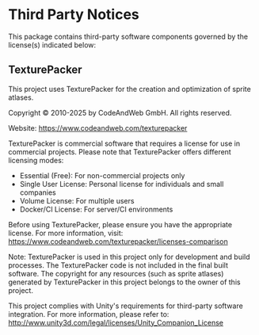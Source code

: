 # Third Party Notices

This package contains third-party software components governed by the license(s) indicated below:

## TexturePacker

This project uses TexturePacker for the creation and optimization of sprite atlases.

Copyright © 2010-2025 by CodeAndWeb GmbH. All rights reserved.

Website: https://www.codeandweb.com/texturepacker

TexturePacker is commercial software that requires a license for use in commercial projects. Please note that TexturePacker offers different licensing modes:

- Essential (Free): For non-commercial projects only
- Single User License: Personal license for individuals and small companies
- Volume License: For multiple users
- Docker/CI License: For server/CI environments

Before using TexturePacker, please ensure you have the appropriate license. For more information, visit: https://www.codeandweb.com/texturepacker/licenses-comparison

Note: TexturePacker is used in this project only for development and build processes. The TexturePacker code is not included in the final built software. The copyright for any resources (such as sprite atlases) generated by TexturePacker in this project belongs to the owner of this project.

This project complies with Unity's requirements for third-party software integration. For more information, please refer to: http://www.unity3d.com/legal/licenses/Unity_Companion_License 